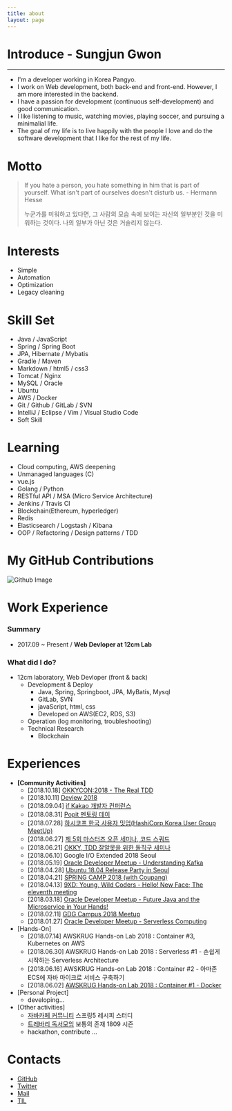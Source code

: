 ```yaml
---
title: about
layout: page
---
```


# Introduce - Sungjun Gwon
---  
- I'm a developer working in Korea Pangyo.   
- I work on Web development, both back-end and front-end. However, I am more interested in the backend.   
- I have a passion for development (continuous self-development) and good communication.       
- I like listening to music, watching movies, playing soccer, and pursuing a minimalial life.      
- The goal of my life is to live happily with the people I love and do the software development that I like for the rest of my life.

# Motto
> If you hate a person, you hate something in him that is part of yourself. What isn't part of ourselves doesn't disturb us. - Hermann Hesse
>
> 누군가를 미워하고 있다면, 그 사람의 모습 속에 보이는 자신의 일부분인 것을 미워하는 것이다. 나의 일부가 아닌 것은 거슬리지 않는다.

# Interests
- Simple
- Automation
- Optimization
- Legacy cleaning

# Skill Set
- Java / JavaScript
- Spring / Spring Boot
- JPA, Hibernate / Mybatis
- Gradle / Maven
- Markdown / html5 / css3
- Tomcat / Nginx
- MySQL / Oracle
- Ubuntu
- AWS / Docker
- Git / Github / GitLab / SVN
- IntelliJ / Eclipse / Vim / Visual Studio Code
- Soft Skill

# Learning
- Cloud computing, AWS deepening
- Unmanaged languages (C)
- vue.js
- Golang / Python
- RESTful API / MSA (Micro Service Architecture)
- Jenkins / Travis CI
- Blockchain(Ethereum, hyperledger)
- Redis
- Elasticsearch / Logstash / Kibana
- OOP / Refactoring / Design patterns / TDD

# My GitHub Contributions

![Github Image](https://ghchart.rshah.org/gwonsungjun)

# Work Experience

### Summary
- 2017.09 ~ Present / **Web Devloper at 12cm Lab**

### What did I do?
- 12cm laboratory, Web Devloper (front & back)
  - Development & Deploy
    - Java, Spring, Springboot, JPA, MyBatis, Mysql
    - GitLab, SVN
    - javaScript, html, css
    - Developed on AWS(EC2, RDS, S3)
  - Operation (log monitoring, troubleshooting)
  - Technical Research
    - Blockchain

# Experiences
- **[Community Activities]**
  - [2018.10.18] [OKKYCON:2018 - The Real TDD](http://www.okkycon.com/)
  - [2018.10.11] [Deview 2018](https://deview.kr/2018/pick/6731)
  - [2018.09.04] [if Kakao 개발자 컨퍼런스](https://if.kakao.com/)
  - [2018.08.31] [Popit 멘토링 데이](https://festa.io/events/70)
  - [2018.07.28] [하시코프 한국 사용자 밋업(HashiCorp Korea User Group MeetUp)](https://festa.io/events/45)
  - [2018.06.27] [제 5회 마스터즈 오픈 세미나, 코드 스쿼드](https://gwonsungjun.github.io/seminar/2018/06/27/codesquadSeminar/#)
  - [2018.06.21] [OKKY, TDD 잘알못을 위한 돌직구 세미나](https://gwonsungjun.github.io/seminar/2018/06/25/okkyTddSeminar/#)
  - [2018.06.10] Google I/O Extended 2018 Seoul
  - [2018.05.19] [Oracle Developer Meetup - Understanding Kafka](https://gwonsungjun.github.io/seminar/2018/05/20/6th_oracle_kafka/)
  - [2018.04.28] [Ubuntu 18.04 Release Party in Seoul](https://gwonsungjun.github.io/seminar/2018/04/29/ubuntuRelaseParty/)
  - [2018.04.21] [SPRING CAMP 2018 (with Coupang)](https://gwonsungjun.github.io/seminar/2018/04/22/springCamp2018/)
  - [2018.04.13] [9XD: Young, Wild Coders - Hello! New Face; The eleventh meeting](https://gwonsungjun.github.io/seminar/2018/04/15/9xd11meeting/)
  - [2018.03.18] [Oracle Developer Meetup - Future Java and the Microservice in Your Hands!](https://gwonsungjun.github.io/seminar/2018/03/22/4th_oracle_meetup/)
  - [2018.02.11] [GDG Campus 2018 Meetup](https://gwonsungjun.github.io/seminar/2018/02/22/GdgCampusKoreaMeetup/)
  - [2018.01.27] [Oracle Developer Meetup - Serverless Computing](https://gwonsungjun.github.io/seminar/2018/01/27/3rd_oracle_meetup/)
- [Hands-On]
  - [2018.07.14]  AWSKRUG Hands-on Lab 2018 : Container #3, Kubernetes on AWS
  - [2018.06.30] AWSKRUG Hands-on Lab 2018 : Serverless #1 - 손쉽게 시작하는 Serverless Architecture
  - [2018.06.16] AWSKRUG Hands-on Lab 2018 :  Container #2 - 아마존 ECS에 자바 마이크로 서비스 구축하기
  - [2018.06.02] [AWSKRUG Hands-on Lab 2018 : Container #1 - Docker](https://gwonsungjun.github.io/seminar/2018/06/02/awsDocker/)
- [Personal Project]
  - developing...  
- [Other activities]
  - [자바카페 커뮤니티](https://www.facebook.com/%EC%9E%90%EB%B0%94%EC%B9%B4%ED%8E%98-667190409958896/?ref=br_rs) 스프링5 레시피 스터디
  - [트레바리 독서모임](https://trevari.co.kr/) 보통의 존재 1809 시즌 
  - hackathon, contribute ...

# Contacts
- [GitHub](https://github.com/gwonsungjun)
- [Twitter](https://twitter.com/kwen5600)
- [Mail](mailto:sungjunpizz@gmail)
- [TIL](https://github.com/gwonsungjun/TIL)
